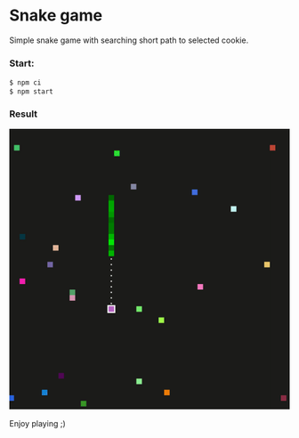 # Snake game

Simple snake game with searching short path to selected cookie.  

### Start:
```
$ npm ci
$ npm start
```

### Result
![demo](demo.gif)

Enjoy playing ;)